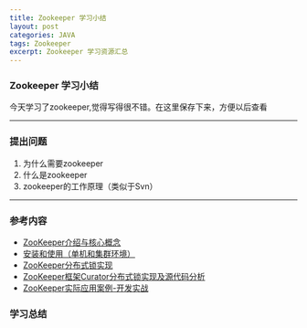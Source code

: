 ```yaml
---
title: Zookeeper 学习小结
layout: post
categories: JAVA
tags: Zookeeper
excerpt: Zookeeper 学习资源汇总
---
```


### Zookeeper 学习小结

今天学习了zookeeper,觉得写得很不错。在这里保存下来，方便以后查看

---
### 提出问题

1. 为什么需要zookeeper
2. 什么是zookeeper
3. zookeeper的工作原理（类似于Svn）

---

### 参考内容

- [ZooKeeper介绍与核心概念](https://blog.csdn.net/liyiming2017/article/details/83035157)
- [安装和使用（单机和集群环境）](https://blog.csdn.net/liyiming2017/article/details/83501836)
- [ZooKeeper分布式锁实现](https://blog.csdn.net/liyiming2017/article/details/83786331)
- [ZooKeeper框架Curator分布式锁实现及源代码分析](https://blog.csdn.net/liyiming2017/article/details/83896169)
- [ZooKeeper实际应用案例-开发实战](https://blog.csdn.net/liyiming2017/article/details/85063868)

### 学习总结

